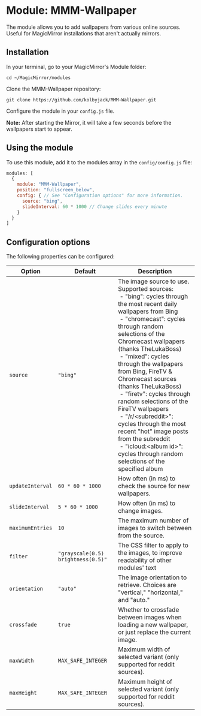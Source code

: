 # Module: MMM-Wallpaper
The module allows you to add wallpapers from various online sources.  Useful for MagicMirror installations that aren't actually mirrors.

## Installation

In your terminal, go to your MagicMirror's Module folder:
````
cd ~/MagicMirror/modules
````

Clone the MMM-Wallpaper repository:
````
git clone https://github.com/kolbyjack/MMM-Wallpaper.git
````

Configure the module in your `config.js` file.

**Note:** After starting the Mirror, it will take a few seconds before the wallpapers start to appear.

## Using the module

To use this module, add it to the modules array in the `config/config.js` file:
````javascript
modules: [
  {
    module: "MMM-Wallpaper",
    position: "fullscreen_below",
    config: { // See "Configuration options" for more information.
      source: "bing",
      slideInterval: 60 * 1000 // Change slides every minute
    }
  }
]
````

## Configuration options

The following properties can be configured:


|Option|Default|Description|
|---|---|---|
|`source`|`"bing"`|The image source to use.  Supported sources:<br/>&nbsp;- "bing": cycles through the most recent daily wallpapers from Bing<br/>&nbsp;- "chromecast": cycles through random selections of the Chromecast wallpapers (thanks TheLukaBoss)<br>&nbsp;- "mixed": cycles through the wallpapers from Bing, FireTV & Chromecast sources (thanks TheLukaBoss)<br/>&nbsp;- "firetv": cycles through random selections of the FireTV wallpapers<br/>&nbsp;- "/r/&lt;subreddit&gt;": cycles through the most recent "hot" image posts from the subreddit<br/>&nbsp;- "icloud:&lt;album id&gt;": cycles through random selections of the specified album|
|`updateInterval`|`60 * 60 * 1000`|How often (in ms) to check the source for new wallpapers.|
|`slideInterval`|`5 * 60 * 1000`|How often (in ms) to change images.|
|`maximumEntries`|`10`|The maximum number of images to switch between from the source.|
|`filter`|`"grayscale(0.5) brightness(0.5)"`|The CSS filter to apply to the images, to improve readability of other modules' text|
|`orientation`|`"auto"`|The image orientation to retrieve.  Choices are "vertical," "horizontal," and "auto."|
|`crossfade`|`true`|Whether to crossfade between images when loading a new wallpaper, or just replace the current image.|
|`maxWidth`|`MAX_SAFE_INTEGER`|Maximum width of selected variant (only supported for reddit sources).|
|`maxHeight`|`MAX_SAFE_INTEGER`|Maximum height of selected variant (only supported for reddit sources).|
